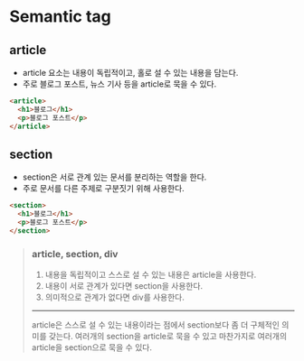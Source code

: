 # Semantic tag

## article

- article 요소는 내용이 독립적이고, 홀로 설 수 있는 내용을 담는다.
- 주로 블로그 포스트, 뉴스 기사 등을 article로 묵을 수 있다.

```html
<article>
  <h1>블로그</h1>
  <p>블로그 포스트</p>
</article>
```

## section

- section은 서로 관계 있는 문서를 분리하는 역할을 한다.
- 주로 문서를 다른 주제로 구분짓기 위해 사용한다.

```html
<section>
  <h1>블로그</h1>
  <p>블로그 포스트</p>
</section>
```

> ### article, section, div
>
> 1. 내용을 독립적이고 스스로 설 수 있는 내용은 article을 사용한다.
> 2. 내용이 서로 관계가 있다면 section을 사용한다.
> 3. 의미적으로 관계가 없다면 div를 사용한다.
>
> ---
>
> article은 스스로 설 수 있는 내용이라는 점에서 section보다 좀 더 구체적인 의미를 갖는다.
> 여러개의 section을 article로 묵을 수 있고 마찬가지로 여러개의 article을 section으로 묵을 수 있다.
